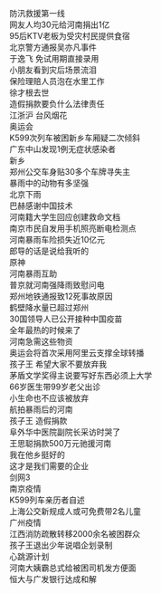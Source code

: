 防汛救援第一线  
网友人均30元给河南捐出1亿  
95后KTV老板为受灾村民提供食宿  
北京警方通报吴亦凡事件  
于逸飞 免试用期直接录用  
小朋友看到灾后场景流泪  
保险理赔人员泡在水里工作  
徐才根去世  
造假捐款要负什么法律责任  
江浙沪 台风烟花  
奥运会  
K599次列车被困新乡车厢疑二次倾斜  
广东中山发现1例无症状感染者  
新乡  
郑州公交车身贴30多个车牌寻失主  
暴雨中的动物有多坚强  
北京下雨  
巴赫感谢中国技术  
河南籍大学生回应创建救命文档  
南京市民自发用手机照亮断电检测点  
河南暴雨车险损失近10亿元  
郎导的话是说给我听的  
原神  
河南暴雨互助  
普京就河南强降雨致慰问电  
郑州地铁通报致12死事故原因  
鹤壁降水量已超过郑州  
30国领导人已公开接种中国疫苗  
全年最热的时候来了  
河南急需这些物资  
奥运会将首次采用阿里云支撑全球转播  
孩子王 希望大家不要放弃我  
茅盾文学奖得主说要写好东西必须上大学  
66岁医生带99岁老父出诊  
小生命也不应该被放弃  
航拍暴雨后的河南  
孩子王 造假捐款  
阜外华中医院副院长采访时哭了  
王思聪捐款500万元驰援河南  
我在他乡挺好的  
这才是我们需要的企业  
剑网3  
南京疫情  
K599列车亲历者自述  
上海公交新规成人或可免费带2名儿童  
广州疫情  
江西消防疏散转移2000余名被困群众  
孩子王退出少年说唱企划录制  
心跳源计划  
河南大姨霸总式给被困司机发方便面  
恒大与广发银行达成和解  
